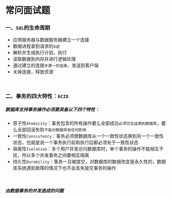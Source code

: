 # 常问面试题

### 一、`SQL`的生命周期

- 应用服务器与数据服务器建立一个连接
- 数据进程拿到请求的sql
- 解析并生成执行计划，执行
- 读取数据到内存并进行逻辑处理
- 通过建立的连接`步骤一的连接`，发送到客户端
- 关掉连接，释放资源

<br>

### 二、事务的四大特性：`ACID`

##### 数据库支持事务操作必须要具备以下四个特性：

- 原子性`Atomicity`：事务包含的所有操作要么全部成功`必须完全运用到数据库`，要么全部回滚失败`不能对数据库有任何影响`
- 一致性`Consistency`：事务必须使数据库从一个一致性状态换到另一个一致性状态，也就是说一个事务执行前和执行后都必须处于一致性状态
- 隔离性`Isolation`：多个用户并发访问数据库时，单个事务的操作不能相互干扰，所以多个并发事务之间要相互隔离
- 持久性`Durability`：事务一旦被提交，对数据库的数据改变是永久性的，数据库系统遇到故障的情况下也不会丢失提交事务的操作

<br>

##### 由数据事务的并发造成的问题